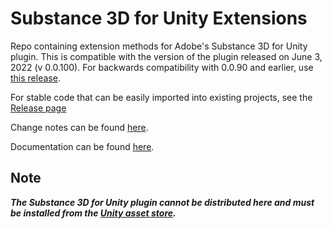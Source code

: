 # Substance 3D for Unity Extensions
Repo containing extension methods for Adobe's Substance 3D for Unity plugin. This is compatible with the version of the plugin released on June 3, 2022 (v 0.0.100). For backwards compatibility with 0.0.90 and earlier, use [this release](https://github.com/Synthoid/substance-for-unity-extensions/releases/tag/v0.0.9).

For stable code that can be easily imported into existing projects, see the [Release page](https://github.com/Synthoid/substance-for-unity-extensions/releases)

Change notes can be found [here](Assets/Plugins/Substance%20Extensions/CHANGELOG.md).

Documentation can be found [here](docs/index.md).

## Note
***The Substance 3D for Unity plugin cannot be distributed here and must be installed from the [Unity asset store](https://assetstore.unity.com/packages/tools/utilities/substance-3d-for-unity-213208).***

